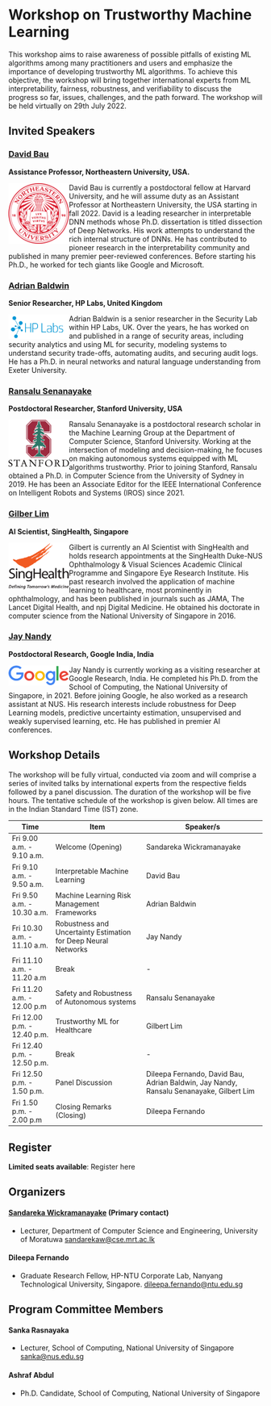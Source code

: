 # Workshop on Trustworthy Machine Learning

This workshop aims to raise awareness of possible pitfalls of existing ML algorithms among many practitioners and users and emphasize the importance of developing trustworthy ML algorithms. To achieve this objective, the workshop will bring together international experts from ML interpretability, fairness, robustness, and verifiability to discuss the progress so far, issues, challenges, and the path forward. The workshop will be held virtually on 29th July 2022. 


## Invited Speakers

### <a href="https://baulab.info/" target="_blank">David Bau</a>
**Assistance Professor, Northeastern University, USA.**

<img align="left" width="120px" src="assets/img/Northeastern_University_seal.svg.png"> David Bau is currently a postdoctoral fellow at Harvard University, and he will assume duty as an Assistant Professor at Northeastern University, the USA starting in fall 2022. David is a leading researcher in interpretable DNN methods whose Ph.D. dissertation is titled dissection of Deep Networks. His work attempts to understand the rich internal structure of DNNs. He has contributed to pioneer research in the interpretability community and published in many premier peer-reviewed conferences. Before starting his Ph.D., he worked for tech giants like Google and Microsoft.

### <a href="https://www.linkedin.com/in/adrian-baldwin-2a97065" target="_blank">Adrian Baldwin</a>
**Senior Researcher, HP Labs, United Kingdom** 

<img align="left" width="120px" src="assets/img/labs-logo.png"> Adrian Baldwin is a senior researcher in the Security Lab within HP Labs, UK. Over the years, he has worked on and published in a range of security areas, including security analytics and using ML for security, modeling systems to understand security trade-offs, automating audits, and securing audit logs. He has a Ph.D. in neural networks and natural language understanding from Exeter University.

### <a href="https://www.ransalu.com/" target="_blank">Ransalu Senanayake</a>
**Postdoctoral Researcher, Stanford University, USA**

<img align="left" width="120px" src="assets/img/2d3aeb9af414fa85725d1f6521701f22.png"> Ransalu Senanayake is a postdoctoral research scholar in the Machine Learning Group at the Department of Computer Science, Stanford University. Working at the intersection of modeling and decision-making, he focuses on making autonomous systems equipped with ML algorithms trustworthy. Prior to joining Stanford, Ransalu obtained a Ph.D. in Computer Science from the University of Sydney in 2019. He has been an Associate Editor for the IEEE International Conference on Intelligent Robots and Systems (IROS) since 2021.

### <a href="https://www.linkedin.com/in/gilbertlim/" target="_blank">Gilber Lim</a>
**AI Scientist, SingHealth, Singapore**

<img align="left" width="120px" src="assets/img/SingHealth_Logo.png"> Gilbert is currently an AI Scientist with SingHealth and holds research appointments at the SingHealth Duke-NUS Ophthalmology & Visual Sciences Academic Clinical Programme and Singapore Eye Research Institute. His past research involved the application of machine learning to healthcare, most prominently in ophthalmology, and has been published in journals such as JAMA, The Lancet Digital Health, and npj Digital Medicine. He obtained his doctorate in computer science from the National University of Singapore in 2016.

### <a href="https://www.linkedin.com/in/jayjaynandy/?originalSubdomain=in" target="_blank">Jay Nandy</a>
**Postdoctoral Research, Google India, India**

<img align="left" width="120px" src="assets/img/Google_2015_logo.svg.webp"> Jay Nandy is currently working as a visiting researcher at Google Research, India. He completed his Ph.D. from the School of Computing, the National University of Singapore, in 2021. Before joining Google, he also worked as a research assistant at NUS. His research interests include robustness for Deep Learning models, predictive uncertainty estimation, unsupervised and weakly supervised learning, etc. He has published in premier AI conferences.

## Workshop Details
The workshop will be fully virtual, conducted via zoom and will comprise a series of invited talks by international experts from the respective fields followed by a panel discussion.  The duration of the workshop will be five hours. The tentative schedule of the workshop is given below. All times are in the Indian Standard Time (IST) zone.


| Time | Item | Speaker/s |
| ------------------------- | ----------------- | ------------------------ |
| Fri 9.00 a.m. - 9.10 a.m. | Welcome (Opening) | Sandareka Wickramanayake |
| Fri 9.10 a.m. - 9.50 a.m. | Interpretable Machine Learning |  David Bau |
| Fri 9.50 a.m. - 10.30 a.m.| Machine Learning Risk Management Frameworks | Adrian Baldwin |
| Fri 10.30 a.m. - 11.10 a.m.| Robustness and Uncertainty Estimation for Deep Neural Networks | Jay Nandy |
| Fri 11.10 a.m. - 11.20 a.m | Break | - |
| Fri 11.20 a.m. - 12.00 p.m | Safety and Robustness of Autonomous systems | Ransalu Senanayake |
| Fri 12.00 p.m. - 12.40 p.m.| Trustworthy ML for Healthcare | Gilbert Lim | 
| Fri 12.40 p.m. - 12.50 p.m.| Break | - |
| Fri 12.50 p.m. - 1.50 p.m. | Panel Discussion | Dileepa Fernando, David Bau, Adrian Baldwin, Jay Nandy, Ransalu Senanayake, Gilbert Lim |
| Fri 1.50 p.m. - 2.00 p.m | Closing Remarks (Closing) | Dileepa Fernando |


## Register

**Limited seats available**: Register here <link>

## Organizers

#### <a href="http://sandareka.github.io/" target="_blank">Sandareka Wickramanayake</a> (Primary contact)

- Lecturer, 
Department of Computer Science and Engineering,
University of Moratuwa
sandarekaw@cse.mrt.ac.lk

#### Dileepa Fernando

- Graduate Research Fellow,
HP-NTU Corporate Lab,
Nanyang Technological University,
Singapore.
dileepa.fernando@ntu.edu.sg

## Program Committee Members
#### Sanka Rasnayaka

- Lecturer, 
School of Computing,
National University of Singapore
sanka@nus.edu.sg

#### Ashraf Abdul

- Ph.D. Candidate,
School of Computing,
National University of Singapore


